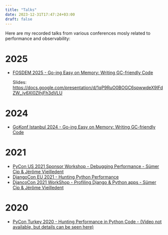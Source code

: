 ```yaml
---
title: "Talks"
date: 2023-12-31T17:47:24+03:00
draft: false
---
```


Here are my recorded talks from various conferences mosly related to performance and observability:

# 2025

- [FOSDEM 2025 - Go-ing Easy on Memory: Writing GC-friendly Code](https://cuddly.tube/w/p/2H3BJMkJZEJRUSUGkAaYGw)

  Slides: https://docs.google.com/presentation/d/1qP9RuO0BOGC6spwwdeX9lFdZW_jv6XI0ZIhjFh3dVLU

# 2024

- [GoKonf Istanbul 2024 - Go-ing Easy on Memory: Writing GC-friendly Code](https://kommunity.com/talks/go-ing-easy-on-memory-writing-gc-friendly-code-sumer-cip-33eaefcd/slide)

# 2021

- [PyCon US 2021 Sponsor Workshop - Debugging Performance - Sümer Cip & Jérôme Vieilledent](https://www.youtube.com/watch?v=1EZ8oqjLun0)
- [DjangoCon EU 2021 - Hunting Python Performance](https://www.youtube.com/watch?v=ZBJ30MAlc_0) 
- [DjancoCon 2021 WorkShop - Profiling Django & Python apps - Sümer Cip & Jérôme Vieilledent](https://www.youtube.com/watch?v=01z4hEaR4SE)

# 2020
- [PyCon Turkey 2020 - Hunting Performance in Python Code - (Video not available, but details can be seen here)](https://tr.pycon.org/)
